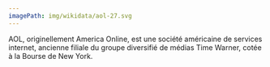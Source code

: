 ```yaml
---
imagePath: img/wikidata/aol-27.svg
---
```


AOL, originellement America Online, est une société américaine de services internet, ancienne filiale du groupe diversifié de médias Time Warner, cotée à la Bourse de New York.
